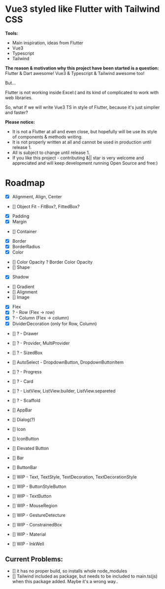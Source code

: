 # Vue3 styled like Flutter with Tailwind CSS

**Tools:**

- Main inspiration, ideas from Flutter
- Vue3
- Typescript
- Tailwind

**The reason & motivation why this project have been started is a question:**
Flutter & Dart awesome!
Vue3 & Typescript & Tailwind awesome too!

But...

Flutter is not working inside Excel:( and its kind of complicated to work with web libraries.

So, what if we will write Vue3 TS in style of Flutter, because it's just simplier and faster?

**Please notice:**

- It is not a Flutter at all and even close, but hopefully will be use its style of components & methods writing.
- It is not properly written at all and cannot be used in production until release 1.
- All is subject to change until release 1.
- If you like this project - contributing &|| star is very welcome and appreciated and will keep development running Open Source and free:)

# Roadmap

- [x] Alignment, Align, Center
- [] Object Fit - FitBox?, FittedBox?
- [x] Padding
- [x] Margin
- [] Container

- [x] Border
- [x] BorderRadius
- [x] Color
- [] Color Opacity ? Border Color Opacity
- [] Shape
- [x] Shadow
- [] Gradient
- [] Alignment
- [] Image

- [x] Flex
- [x] ? - Row (Flex -> row)
- [x] ? - Column (Flex -> column)
- [x] DividerDecoration (only for Row, Column)
- [] ? - Drawer
- [] ? - Provider, MultiProvider
- [] ? - SizedBox
- [] AutoSelect - DropdownButton, DropdownButtonItem
- [] ? - Progress
- [] ? - Card
- [] ? - ListView, ListView.builder, ListView.separeted
- [] ? - Scaffold
- [] AppBar
- [] Dialog(?)
- [] Icon
- [] IconButton
- [] Elevated Button
- [] Bar
- [] ButtonBar

- [] WIP - Text, TextStyle, TextDecoration, TextDecorationStyle
- [] WIP - ButtonStyleButton
- [] WIP - TextButton
- [] WIP - MouseRegion
- [] WIP - GestureDetecture
- [] WIP - ConstrainedBox
- [] WIP - Material
- [] WIP - InkWell

## Current Problems:

- [] it has no proper build, so installs whole node_modules
- [] Tailwind included as package, but needs to be included to main.ts(js) when this package added. Maybe it's a wrong way..
